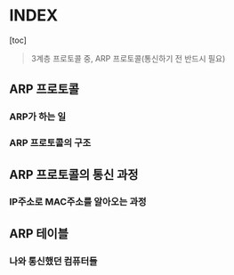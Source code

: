 # INDEX

[toc]

> 3계층 프로토콜 중, ARP 프로토콜(통신하기 전 반드시 필요)

## ARP 프로토콜

### ARP가 하는 일







### ARP 프로토콜의 구조









## ARP 프로토콜의 통신 과정

### IP주소로 MAC주소를 알아오는 과정









## ARP 테이블

### 나와 통신했던 컴퓨터들

